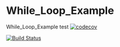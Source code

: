 # While_Loop_Example
While_Loop_Example test
[![codecov](https://codecov.io/gh/raje1reddy/While_Loop_Example/branch/master/graph/badge.svg)](https://codecov.io/gh/raje1reddy/While_Loop_Example)

[![Build Status](https://travis-ci.org/raje1reddy/While_Loop_Example.svg?branch=master)](https://travis-ci.org/raje1reddy/While_Loop_Example)
